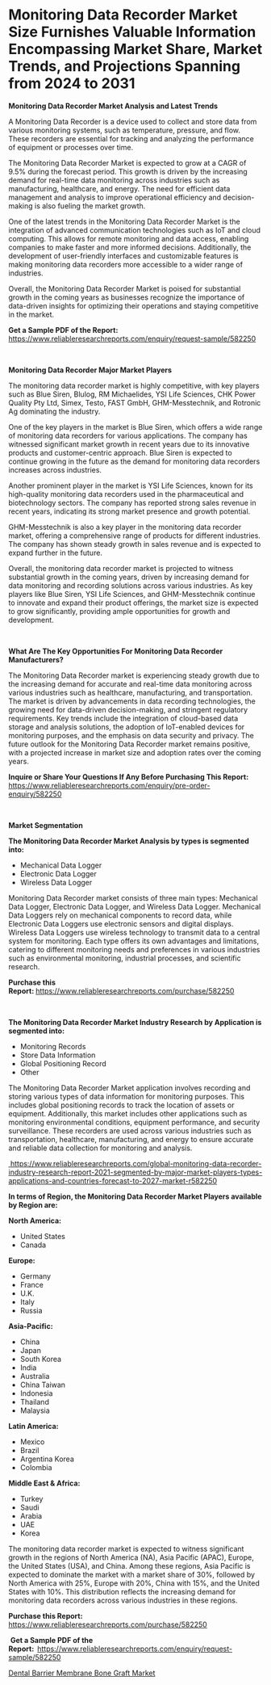 <p><h1>Monitoring Data Recorder Market Size Furnishes Valuable Information Encompassing Market Share, Market Trends, and Projections Spanning from 2024 to 2031</h1></p><p><strong>Monitoring Data Recorder Market Analysis and Latest Trends</strong></p>
<p><p>A Monitoring Data Recorder is a device used to collect and store data from various monitoring systems, such as temperature, pressure, and flow. These recorders are essential for tracking and analyzing the performance of equipment or processes over time.</p><p>The Monitoring Data Recorder Market is expected to grow at a CAGR of 9.5% during the forecast period. This growth is driven by the increasing demand for real-time data monitoring across industries such as manufacturing, healthcare, and energy. The need for efficient data management and analysis to improve operational efficiency and decision-making is also fueling the market growth.</p><p>One of the latest trends in the Monitoring Data Recorder Market is the integration of advanced communication technologies such as IoT and cloud computing. This allows for remote monitoring and data access, enabling companies to make faster and more informed decisions. Additionally, the development of user-friendly interfaces and customizable features is making monitoring data recorders more accessible to a wider range of industries.</p><p>Overall, the Monitoring Data Recorder Market is poised for substantial growth in the coming years as businesses recognize the importance of data-driven insights for optimizing their operations and staying competitive in the market.</p></p>
<p><strong>Get a Sample PDF of the Report:&nbsp;</strong> <a href="https://www.reliableresearchreports.com/enquiry/request-sample/582250">https://www.reliableresearchreports.com/enquiry/request-sample/582250</a></p>
<p>&nbsp;</p>
<p><strong>Monitoring Data Recorder Major Market Players</strong></p>
<p><p>The monitoring data recorder market is highly competitive, with key players such as Blue Siren, Blulog, RM Michaelides, YSI Life Sciences, CHK Power Quality Pty Ltd, Simex, Testo, FAST GmbH, GHM-Messtechnik, and Rotronic Ag dominating the industry.</p><p>One of the key players in the market is Blue Siren, which offers a wide range of monitoring data recorders for various applications. The company has witnessed significant market growth in recent years due to its innovative products and customer-centric approach. Blue Siren is expected to continue growing in the future as the demand for monitoring data recorders increases across industries.</p><p>Another prominent player in the market is YSI Life Sciences, known for its high-quality monitoring data recorders used in the pharmaceutical and biotechnology sectors. The company has reported strong sales revenue in recent years, indicating its strong market presence and growth potential.</p><p>GHM-Messtechnik is also a key player in the monitoring data recorder market, offering a comprehensive range of products for different industries. The company has shown steady growth in sales revenue and is expected to expand further in the future.</p><p>Overall, the monitoring data recorder market is projected to witness substantial growth in the coming years, driven by increasing demand for data monitoring and recording solutions across various industries. As key players like Blue Siren, YSI Life Sciences, and GHM-Messtechnik continue to innovate and expand their product offerings, the market size is expected to grow significantly, providing ample opportunities for growth and development.</p></p>
<p>&nbsp;</p>
<p><strong>What Are The Key Opportunities For Monitoring Data Recorder Manufacturers?</strong></p>
<p><p>The Monitoring Data Recorder market is experiencing steady growth due to the increasing demand for accurate and real-time data monitoring across various industries such as healthcare, manufacturing, and transportation. The market is driven by advancements in data recording technologies, the growing need for data-driven decision-making, and stringent regulatory requirements. Key trends include the integration of cloud-based data storage and analysis solutions, the adoption of IoT-enabled devices for monitoring purposes, and the emphasis on data security and privacy. The future outlook for the Monitoring Data Recorder market remains positive, with a projected increase in market size and adoption rates over the coming years.</p></p>
<p><strong>Inquire or Share Your Questions If Any Before Purchasing This Report:</strong> <a href="https://www.reliableresearchreports.com/enquiry/pre-order-enquiry/582250">https://www.reliableresearchreports.com/enquiry/pre-order-enquiry/582250</a></p>
<p>&nbsp;</p>
<p><strong>Market Segmentation</strong></p>
<p><strong>The Monitoring Data Recorder Market Analysis by types is segmented into:</strong></p>
<p><ul><li>Mechanical Data Logger</li><li>Electronic Data Logger</li><li>Wireless Data Logger</li></ul></p>
<p><p>Monitoring Data Recorder market consists of three main types: Mechanical Data Logger, Electronic Data Logger, and Wireless Data Logger. Mechanical Data Loggers rely on mechanical components to record data, while Electronic Data Loggers use electronic sensors and digital displays. Wireless Data Loggers use wireless technology to transmit data to a central system for monitoring. Each type offers its own advantages and limitations, catering to different monitoring needs and preferences in various industries such as environmental monitoring, industrial processes, and scientific research.</p></p>
<p><strong>Purchase this Report:&nbsp;</strong><a href="https://www.reliableresearchreports.com/purchase/582250">https://www.reliableresearchreports.com/purchase/582250</a></p>
<p>&nbsp;</p>
<p><strong>The Monitoring Data Recorder Market Industry Research by Application is segmented into:</strong></p>
<p><ul><li>Monitoring Records</li><li>Store Data Information</li><li>Global Positioning Record</li><li>Other</li></ul></p>
<p><p>The Monitoring Data Recorder Market application involves recording and storing various types of data information for monitoring purposes. This includes global positioning records to track the location of assets or equipment. Additionally, this market includes other applications such as monitoring environmental conditions, equipment performance, and security surveillance. These recorders are used across various industries such as transportation, healthcare, manufacturing, and energy to ensure accurate and reliable data collection for monitoring and analysis.</p></p>
<p><a href="https://www.reliableresearchreports.com/global-monitoring-data-recorder-industry-research-report-2021-segmented-by-major-market-players-types-applications-and-countries-forecast-to-2027-market-r582250">&nbsp;https://www.reliableresearchreports.com/global-monitoring-data-recorder-industry-research-report-2021-segmented-by-major-market-players-types-applications-and-countries-forecast-to-2027-market-r582250</a></p>
<p><strong>In terms of Region, the Monitoring Data Recorder Market Players available by Region are:</strong></p>
<p>
    <p> <strong> North America: </strong>
        <ul>
            <li>United States</li>
            <li>Canada</li>
        </ul>
        </p> 
    <p> <strong> Europe: </strong>
        <ul>
            <li>Germany</li>
            <li>France</li>
            <li>U.K.</li>
            <li>Italy</li>
            <li>Russia</li>
        </ul>
        </p> 
    <p> <strong> Asia-Pacific: </strong>
        <ul>
            <li>China</li>
            <li>Japan</li>
            <li>South Korea</li>
            <li>India</li>
            <li>Australia</li>
            <li>China Taiwan</li>
            <li>Indonesia</li>
            <li>Thailand</li>
            <li>Malaysia</li>
        </ul>
        </p> 
    <p> <strong> Latin America: </strong>
        <ul>
            <li>Mexico</li>
            <li>Brazil</li>
            <li>Argentina Korea</li>
            <li>Colombia</li>
        </ul>
        </p> 
    <p> <strong> Middle East & Africa: </strong>
        <ul>
            <li>Turkey</li>
            <li>Saudi</li>
            <li>Arabia</li>
            <li>UAE</li>
            <li>Korea</li>
        </ul>
    </p>
    </p>
<p><p>The monitoring data recorder market is expected to witness significant growth in the regions of North America (NA), Asia Pacific (APAC), Europe, the United States (USA), and China. Among these regions, Asia Pacific is expected to dominate the market with a market share of 30%, followed by North America with 25%, Europe with 20%, China with 15%, and the United States with 10%. This distribution reflects the increasing demand for monitoring data recorders across various industries in these regions.</p></p>
<p><strong>Purchase this Report: </strong><a href="https://www.reliableresearchreports.com/purchase/582250">https://www.reliableresearchreports.com/purchase/582250</a></p>
<p>&nbsp;<strong>Get a Sample PDF of the Report:&nbsp;&nbsp;</strong><a href="https://www.reliableresearchreports.com/enquiry/request-sample/582250">https://www.reliableresearchreports.com/enquiry/request-sample/582250</a></p>
<p><strong></strong></p>
<p><p><a href="https://medium.com/@bradleyills65767/global-dental-barrier-membrane-bone-graft-market-is-projected-to-grow-at-a-cagr-of-11-5-4b3cffd1d743">Dental Barrier Membrane Bone Graft Market</a></p></p>